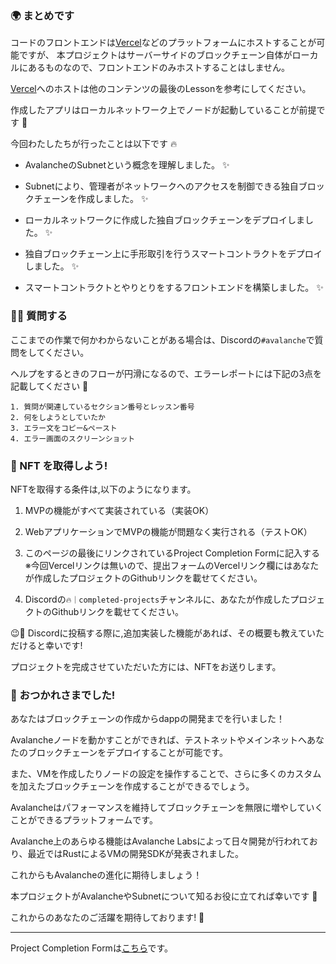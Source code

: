 ### 🌍 まとめです

コードのフロントエンドは[Vercel](https://vercel.com/)などのプラットフォームにホストすることが可能ですが、
本プロジェクトはサーバーサイドのブロックチェーン自体がローカルにあるものなので、フロントエンドのみホストすることはしません。

[Vercel](https://vercel.com/)へのホストは他のコンテンツの最後のLessonを参考にしてください。

作成したアプリはローカルネットワーク上でノードが起動していることが前提です 🐤

今回わたしたちが行ったことは以下です 🔥

- AvalancheのSubnetという概念を理解しました。 ✨

- Subnetにより、管理者がネットワークへのアクセスを制御できる独自ブロックチェーンを作成しました。 ✨

- ローカルネットワークに作成した独自ブロックチェーンをデプロイしました。 ✨

- 独自ブロックチェーン上に手形取引を行うスマートコントラクトをデプロイしました。 ✨

- スマートコントラクトとやりとりをするフロントエンドを構築しました。 ✨

### 🙋‍♂️ 質問する

ここまでの作業で何かわからないことがある場合は、Discordの`#avalanche`で質問をしてください。

ヘルプをするときのフローが円滑になるので、エラーレポートには下記の3点を記載してください 🛫

```
1. 質問が関連しているセクション番号とレッスン番号
2. 何をしようとしていたか
3. エラー文をコピー&ペースト
4. エラー画面のスクリーンショット
```

### 🎫 NFT を取得しよう!

NFTを取得する条件は,以下のようになります。

1. MVPの機能がすべて実装されている（実装OK）

2. WebアプリケーションでMVPの機能が問題なく実行される（テストOK）

3. このページの最後にリンクされているProject Completion Formに記入する  
※今回Vercelリンクは無いので、提出フォームのVercelリンク欄にはあなたが作成したプロジェクトのGithubリンクを載せてください。

4. Discordの`🔥｜completed-projects`チャンネルに、あなたが作成したプロジェクトのGithubリンクを載せてください。

😉🎉 Discordに投稿する際に,追加実装した機能があれば、その概要も教えていただけると幸いです!

プロジェクトを完成させていただいた方には、NFTをお送りします。

### 🎉 おつかれさまでした!

あなたはブロックチェーンの作成からdappの開発までを行いました！

Avalancheノードを動かすことができれば、テストネットやメインネットへあなたのブロックチェーンをデプロイすることが可能です。

また、VMを作成したりノードの設定を操作することで、さらに多くのカスタムを加えたブロックチェーンを作成することができるでしょう。

Avalancheはパフォーマンスを維持してブロックチェーンを無限に増やしていくことができるプラットフォームです。

Avalanche上のあらゆる機能はAvalanche Labsによって日々開発が行われており、最近ではRustによるVMの開発SDKが発表されました。

これからもAvalancheの進化に期待しましょう！

本プロジェクトがAvalancheやSubnetについて知るお役に立てれば幸いです 🤗

これからのあなたのご活躍を期待しております! 🚀

---

Project Completion Formは[こちら](https://airtable.com/shrf1cCtTx0iQuszX)です。
